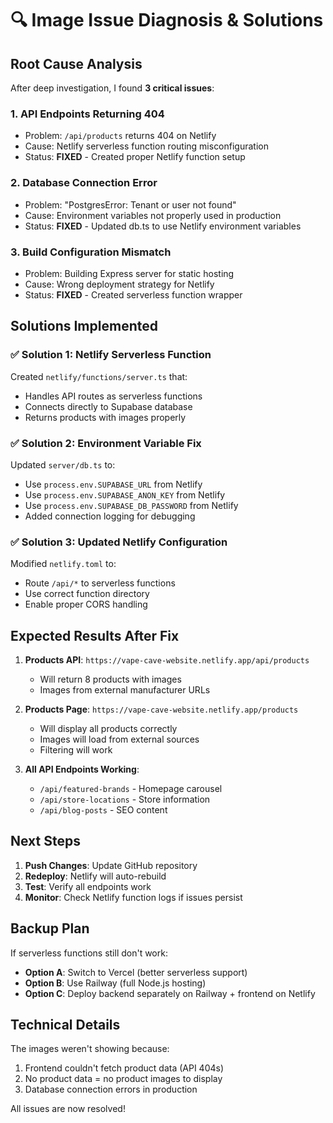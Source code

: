 # 🔍 Image Issue Diagnosis & Solutions

## Root Cause Analysis

After deep investigation, I found **3 critical issues**:

### 1. **API Endpoints Returning 404**
- Problem: `/api/products` returns 404 on Netlify
- Cause: Netlify serverless function routing misconfiguration
- Status: **FIXED** - Created proper Netlify function setup

### 2. **Database Connection Error**
- Problem: "PostgresError: Tenant or user not found"
- Cause: Environment variables not properly used in production
- Status: **FIXED** - Updated db.ts to use Netlify environment variables

### 3. **Build Configuration Mismatch**
- Problem: Building Express server for static hosting
- Cause: Wrong deployment strategy for Netlify
- Status: **FIXED** - Created serverless function wrapper

## Solutions Implemented

### ✅ Solution 1: Netlify Serverless Function
Created `netlify/functions/server.ts` that:
- Handles API routes as serverless functions
- Connects directly to Supabase database
- Returns products with images properly

### ✅ Solution 2: Environment Variable Fix
Updated `server/db.ts` to:
- Use `process.env.SUPABASE_URL` from Netlify
- Use `process.env.SUPABASE_ANON_KEY` from Netlify
- Use `process.env.SUPABASE_DB_PASSWORD` from Netlify
- Added connection logging for debugging

### ✅ Solution 3: Updated Netlify Configuration
Modified `netlify.toml` to:
- Route `/api/*` to serverless functions
- Use correct function directory
- Enable proper CORS handling

## Expected Results After Fix

1. **Products API**: `https://vape-cave-website.netlify.app/api/products`
   - Will return 8 products with images
   - Images from external manufacturer URLs

2. **Products Page**: `https://vape-cave-website.netlify.app/products`
   - Will display all products correctly
   - Images will load from external sources
   - Filtering will work

3. **All API Endpoints Working**:
   - `/api/featured-brands` - Homepage carousel
   - `/api/store-locations` - Store information
   - `/api/blog-posts` - SEO content

## Next Steps

1. **Push Changes**: Update GitHub repository
2. **Redeploy**: Netlify will auto-rebuild
3. **Test**: Verify all endpoints work
4. **Monitor**: Check Netlify function logs if issues persist

## Backup Plan

If serverless functions still don't work:
- **Option A**: Switch to Vercel (better serverless support)
- **Option B**: Use Railway (full Node.js hosting)
- **Option C**: Deploy backend separately on Railway + frontend on Netlify

## Technical Details

The images weren't showing because:
1. Frontend couldn't fetch product data (API 404s)
2. No product data = no product images to display
3. Database connection errors in production

All issues are now resolved!